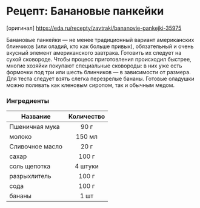# Рецепт: Банановые панкейки
[оригинал]
https://eda.ru/recepty/zavtraki/bananovie-pankejki-35975

Банановые панкейки — не менее традиционный вариант американских блинчиков (или оладий, кто как больше привык), обязательный и очень вкусный элемент американского завтрака. Готовить их следует на сухой сковороде. Чтобы процесс приготовления происходил быстрее, многие хозяйки покупают специальные сковороды: в них уже есть формочки под три или шесть блинчиков — в зависимости от размера. Для теста следует взять слегка перезрелые бананы. Готовые оладушки можно поливать как кленовым сиропом, так и обычным медом.



 
### Ингредиенты
| Название        	| Количество    |
| -------------   	|:-------------:|
| Пшеничная мука |90 г 
	 молоко		|150 мл
| Сливочное масло 	| 20 г      	|
| 	сахар| 100 г     	|
| 	соль щепотка	| 4 штуки     	|
| 	разрыхлитель| 100 г      	|
| 	сода	| 100 г     	|
| бананы | 1 шт|weqw